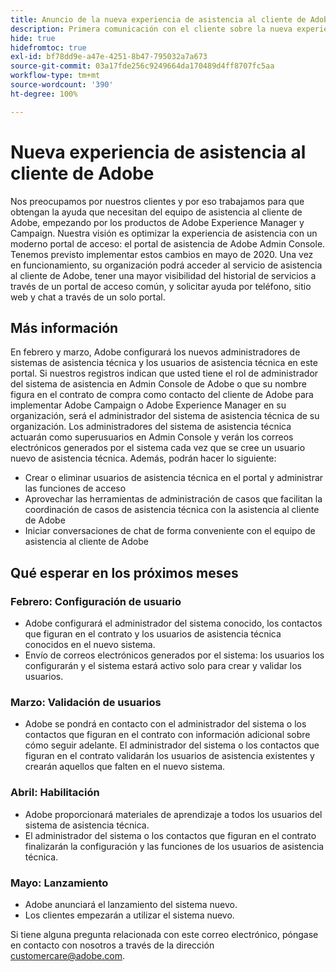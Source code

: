 ```yaml
---
title: Anuncio de la nueva experiencia de asistencia al cliente de Adobe (anuncio anterior)
description: Primera comunicación con el cliente sobre la nueva experiencia de asistencia
hide: true
hidefromtoc: true
exl-id: bf78dd9e-a47e-4251-8b47-795032a7a673
source-git-commit: 03a17fde256c9249664da170489d4ff8707fc5aa
workflow-type: tm+mt
source-wordcount: '390'
ht-degree: 100%

---
```


# Nueva experiencia de asistencia al cliente de Adobe

Nos preocupamos por nuestros clientes y por eso trabajamos para que obtengan la ayuda que necesitan del equipo de asistencia al cliente de Adobe, empezando por los productos de Adobe Experience Manager y Campaign. Nuestra visión es optimizar la experiencia de asistencia con un moderno portal de acceso: el portal de asistencia de Adobe Admin Console. Tenemos previsto implementar estos cambios en mayo de 2020. Una vez en funcionamiento, su organización podrá acceder al servicio de asistencia al cliente de Adobe, tener una mayor visibilidad del historial de servicios a través de un portal de acceso común, y solicitar ayuda por teléfono, sitio web y chat a través de un solo portal.

## Más información

En febrero y marzo, Adobe configurará los nuevos administradores de sistemas de asistencia técnica y los usuarios de asistencia técnica en este portal. Si nuestros registros indican que usted tiene el rol de administrador del sistema de asistencia en Admin Console de Adobe o que su nombre figura en el contrato de compra como contacto del cliente de Adobe para implementar Adobe Campaign o Adobe Experience Manager en su organización, será el administrador del sistema de asistencia técnica de su organización.
Los administradores del sistema de asistencia técnica actuarán como superusuarios en Admin Console y verán los correos electrónicos generados por el sistema cada vez que se cree un usuario nuevo de asistencia técnica. Además, podrán hacer lo siguiente:

* Crear o eliminar usuarios de asistencia técnica en el portal y administrar las funciones de acceso
* Aprovechar las herramientas de administración de casos que facilitan la coordinación de casos de asistencia técnica con la asistencia al cliente de Adobe
* Iniciar conversaciones de chat de forma conveniente con el equipo de asistencia al cliente de Adobe

## Qué esperar en los próximos meses

### Febrero: Configuración de usuario

* Adobe configurará el administrador del sistema conocido, los contactos que figuran en el contrato y los usuarios de asistencia técnica conocidos en el nuevo sistema.
* Envío de correos electrónicos generados por el sistema: los usuarios los configurarán y el sistema estará activo solo para crear y validar los usuarios.


### Marzo: Validación de usuarios

* Adobe se pondrá en contacto con el administrador del sistema o los contactos que figuran en el contrato con información adicional sobre cómo seguir adelante.
El administrador del sistema o los contactos que figuran en el contrato validarán los usuarios de asistencia existentes y crearán aquellos que falten en el nuevo sistema.

### Abril: Habilitación

* Adobe proporcionará materiales de aprendizaje a todos los usuarios del sistema de asistencia técnica.
* El administrador del sistema o los contactos que figuran en el contrato finalizarán la configuración y las funciones de los usuarios de asistencia técnica.

### Mayo: Lanzamiento

* Adobe anunciará el lanzamiento del sistema nuevo.
* Los clientes empezarán a utilizar el sistema nuevo.

Si tiene alguna pregunta relacionada con este correo electrónico, póngase en contacto con nosotros a través de la dirección [customercare@adobe.com](mailto:customercare@adobe.com).
